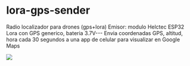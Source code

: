 # lora-gps-sender
Radio localizador para drones (gps+lora)
Emisor: modulo Helctec ESP32 Lora con GPS generico, 
bateria 3.7V---
Envia coordenadas GPS, altitud, hora cada 30 segundos a una app de celular para visualizar en Google Maps



![](https://i.imgur.com/TqupSpD.jpg)



